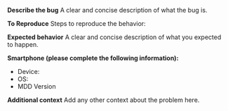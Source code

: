 **Describe the bug**
A clear and concise description of what the bug is.

**To Reproduce**
Steps to reproduce the behavior:

**Expected behavior**
A clear and concise description of what you expected to happen.

**Smartphone (please complete the following information):**
 - Device:
 - OS:
 - MDD Version

**Additional context**
Add any other context about the problem here.
